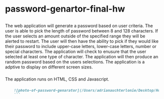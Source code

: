 # password-genartor-final-hw

##

The web application will generate a password based on user criteria. The user is able to pick the length of password between 8 and 128 characters. If the user selects an amount outside of the specified range they will be alerted to restart. The user will then have the ability to pick if they would like their password to include upper-case letters, lower-case letters, number or special characters. The application will check to enusure that the user selected at least one type of character. The application will then produce an random password based on the users selections. The application is a adptive to display on different screen sizes.

###

The application runs on HTML, CSS and Javascript.

###

````md
    ![photo-of-password-genarator](/Users/adrianauchterlonie/Desktop/Homework/password-genartor-final-hw/images/Screen Shot 2021-08-01 at 8.09.24 PM.png)
    ```
````
